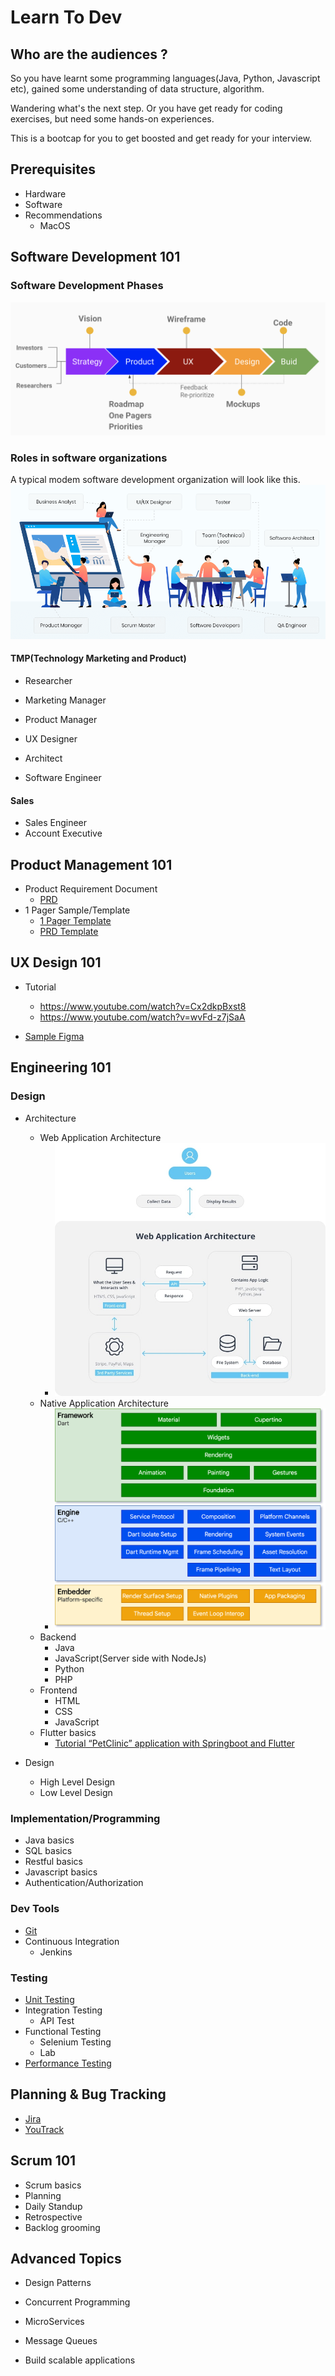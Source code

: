 # Learn To Dev

## Who are the audiences ?

So you have learnt some programming languages(Java, Python, Javascript etc), gained some understanding of data structure, algorithm. 

Wandering what's the next step. Or you have get ready for coding exercises, but need some hands-on experiences. 

This is a bootcap for you to get boosted and get ready for your interview. 

## Prerequisites

- Hardware
- Software
- Recommendations
  - MacOS

## Software Development 101

### Software Development Phases
![](chapters/images/SoftDevPhases.png)

### Roles in software organizations
A typical modem software development organization will look like this.
![Team Structure](chapters/images/team-structure.png)

#### TMP(Technology Marketing and Product)
- Researcher
- Marketing Manager

- Product Manager
- UX Designer
- Architect
- Software Engineer

#### Sales

- Sales Engineer
- Account Executive

## Product Management 101

- Product Requirement Document
  - [PRD](https://productschool.com/resources/glossary/product-requirements-doc-prd?utm_source=google&utm_medium=referral&utm_campaign=202304-mkt_templates-product_management_templates)
- 1 Pager Sample/Template
  - [1 Pager Template](https://docs.google.com/document/d/1hs2TH00BYy_reNbCaGIRyWXJGiaDTEgAuRztnYd-dgU/edit)
  - [PRD Template](https://docs.google.com/document/d/1hs2TH00BYy_reNbCaGIRyWXJGiaDTEgAuRztnYd-dgU/edit)

## UX Design 101

- Tutorial
  - https://www.youtube.com/watch?v=Cx2dkpBxst8
  - https://www.youtube.com/watch?v=wvFd-z7jSaA

- [Sample Figma](https://www.figma.com/proto/Mt1Y8UlLRKmgWXfrJOhaIj/Wallet-App-Design-(Community)?type=design&node-id=2-97&t=7Krh6c2H9s4eem57-1&scaling=scale-down&page-id=2%3A4&starting-point-node-id=2%3A97)


## Engineering 101

### Design

- Architecture
  - Web Application Architecture
    - ![Web Application Architecture](chapters/images/web-app-architecture.jpeg)
  - Native Application Architecture
    - ![Native Application Architecture](chapters/images/flutter-archdiagram.png)
  - Backend
    - Java
    - JavaScript(Server side with NodeJs)
    - Python
    - PHP
  - Frontend
    - HTML
    - CSS
    - JavaScript
  - Flutter basics
    - [Tutorial “PetClinic” application with Springboot and Flutter](https://github.com/andytmass/petclinic)
      
- Design
  - High Level Design
  - Low Level Design

### Implementation/Programming

- Java basics
- SQL basics
- Restful basics
- Javascript basics
- Authentication/Authorization

### Dev Tools

- [Git](chapters/Git.md)
- Continuous Integration
  - Jenkins

### Testing

- [Unit Testing](chapters/UnitTest.md)
- Integration Testing
  - API Test
- Functional Testing
  - Selenium Testing
  - Lab
- [Performance Testing](chapters/PerfTest.md)

## Planning & Bug Tracking

- [Jira](https://www.atlassian.com/software/jira/pricing?&aceid=&adposition=&adgroup=136973856130&campaign=18440774082&creative=656629737110&device=c&keyword=jira%20license&matchtype=p&network=g&placement=&ds_kids=p73345603391&ds_e=GOOGLE&ds_eid=700000001558501&ds_e1=GOOGLE&gad_source=1&gclid=CjwKCAjwz42xBhB9EiwA48pT78lVhpvydErULI5WIQahFYsEy5GX-Fw65fzyV_g4aoC-RHuI2-XBdRoCk-MQAvD_BwE&gclsrc=aw.ds)
- [YouTrack](https://www.jetbrains.com/youtrack/buy/?gutm_medium=cpc&gutm_source=google&gutm_campaign=AMER_en_US-EST_YouTrack_Search_Competitors&gutm_content=692489595350&gclid=CjwKCAjwz42xBhB9EiwA48pT76qH7sNLqO5WAV1VwQK9N2JKFykFxrS226xvcGNcTHTTxP4P1DoGxhoCebIQAvD_BwE)

## Scrum 101

- Scrum basics
- Planning
- Daily Standup
- Retrospective
- Backlog grooming

## Advanced Topics

- Design Patterns

- Concurrent Programming

- MicroServices

- Message Queues

- Build scalable applications
